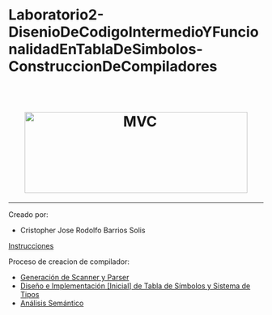 # Laboratorio2-DisenioDeCodigoIntermedioYFuncionalidadEnTablaDeSimbolos-ConstruccionDeCompiladores
<h1 align="center">
<br>
  <img src="https://mk0tuzolorusfnc7thxk.kinstacdn.com/wp-content/uploads/2016/02/antlr-logo.png" alt="MVC" width="440" height="160">
<br>

</h1>
<hr />
Creado por:

- Cristopher Jose Rodolfo Barrios Solis


[Instrucciones](./Documento/Laboratorio2.pdf)

Proceso de creacion de compilador:
- [Generación de Scanner y Parser](https://github.com/CristopherBarrios/Laboratorio0-GeneracionDeScannerYParser-ConstruccionDeCompiladores)
- [Diseño e Implementación [Inicial] de Tabla de Símbolos y Sistema de Tipos](https://github.com/CristopherBarrios/Laboratorio1-DisenioEImplementacionDeTablaDeSimbolosYSistemaDeTipos-ConstruccionDeCompiladores)
- [Análisis Semántico](https://github.com/CristopherBarrios/Sprint1-AnalisisSemantico-ConstruccionDeCompiladores)


